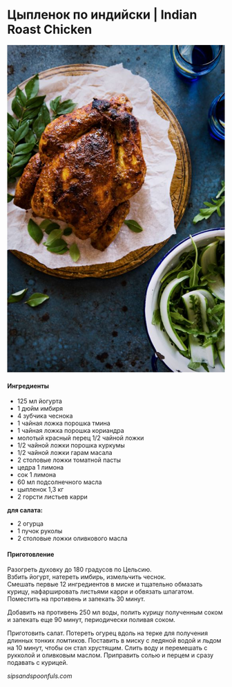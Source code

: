 # Цыпленок по индийски \| Indian Roast Chicken

![](../pics/e354d9cbc0165bf1634b0f2c668a6f50.jpg)

#### Ингредиенты

* 125 мл йогурта
* 1 дюйм имбиря
* 4 зубчика чеснока
* 1 чайная ложка порошка тмина
* 1 чайная ложка порошка кориандра
* молотый красный перец 1/2 чайной ложки
* 1/2 чайной ложки порошка куркумы
* 1/2 чайной ложки гарам масала
* 2 столовые ложки томатной пасты
* цедра 1 лимона
* сок 1 лимона
* 60 мл подсолнечного масла
* цыпленок 1,3 кг
* 2 горсти листьев карри

**для салата:**

* 2 огурца
* 1 пучок руколы
* 2 столовые ложки оливкового масла

#### Приготовление

Разогреть духовку до 180 градусов по Цельсию.  
Взбить йогурт, натереть имбирь, измельчить чеснок.  
Смешать первые 12 ингредиентов в миске и тщательно обмазать курицу, нафаршировать листьями карри и обвязать шпагатом. Поместить на противень и запекать 30 минут.

Добавить на противень 250 мл воды, полить курицу полученным соком и запекать еще 90 минут, периодически поливая соком.

Приготовить салат. Потереть огурец вдоль на терке для получения длинных тонких ломтиков. Поставить в миску с ледяной водой и льдом на 10 минут, чтобы он стал хрустящим. Слить воду и перемешать с рукколой и оливковым маслом. Приправить солью и перцем и сразу подавать с курицей.

*sipsandspoonfuls.com*
